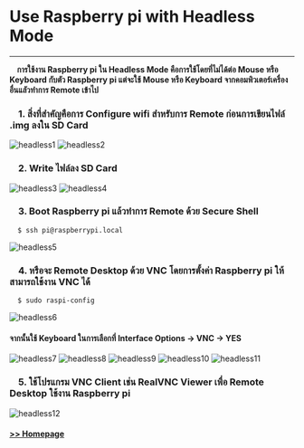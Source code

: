 # Use Raspberry pi with Headless Mode
------------------------------------------
**&nbsp;&nbsp;&nbsp;&nbsp;การใช้งาน Raspberry pi ใน Headless Mode คือการใช้โดยที่ไม่ได้ต่อ Mouse หรือ Keyboard กับตัว Raspberry pi แต่จะใช้ Mouse หรือ Keyboard จากคอมพิวเตอร์เครื่องอื่นแลัวทำการ Remote เข้าไป**

### &nbsp;&nbsp;&nbsp;&nbsp;1. สิ่งที่สำคัญคือการ Configure wifi สำหรับการ Remote ก่อนการเขียนไฟล์ .img ลงใน SD Card

<img src="/Blog/picture/headless/Screenshot 2022-10-20 223557.png" alt="headless1"/>

<img src="/Blog/picture/headless/Screenshot 2022-10-20 223618.png" alt="headless2"/>

### &nbsp;&nbsp;&nbsp;&nbsp;2. Write ไฟล์ลง SD Card

<img src="/Blog/picture/headless/Screenshot 2022-09-30 133838.png" alt="headless3"/>

<img src="/Blog/picture/headless/Screenshot 2022-09-30 134148.png" alt="headless4"/>

### &nbsp;&nbsp;&nbsp;&nbsp;3. Boot Raspberry pi แล้วทำการ Remote ด้วย Secure Shell

```ShellSession
  $ ssh pi@raspberrypi.local
```

<img src="/Blog/picture/headless/Screenshot 2022-09-30 142555.png" alt="headless5"/>

### &nbsp;&nbsp;&nbsp;&nbsp;4. หรือจะ Remote Desktop ด้วย VNC โดยการตั้งค่า Raspberry pi ให้สามารถใช้งาน VNC ได้

```ShellSession
  $ sudo raspi-config
```

<img src="/Blog/picture/headless/Screenshot 2022-09-30 143400.png" alt="headless6"/>

#### จากนั้นใช้ Keyboard ในการเลือกที่ Interface Options -> VNC -> YES

<img src="/Blog/picture/headless/Screenshot 2022-09-30 143630.png" alt="headless7"/>

<img src="/Blog/picture/headless/Screenshot 2022-09-30 143651.png" alt="headless8"/>

<img src="/Blog/picture/headless/Screenshot 2022-09-30 143707.png" alt="headless9"/>

<img src="/Blog/picture/headless/Screenshot 2022-09-30 143802.png" alt="headless10"/>

<img src="/Blog/picture/headless/Screenshot 2022-09-30 143820.png" alt="headless11"/>

### &nbsp;&nbsp;&nbsp;&nbsp;5. ใช้โปรแกรม VNC Client เช่น RealVNC Viewer เพื่อ Remote Desktop ใช้งาน Raspberry pi

<img src="/Blog/picture/headless/Screenshot 2022-09-30 143306.png" alt="headless12"/>

#### [>> Homepage](https://pkrittapon.github.io)
